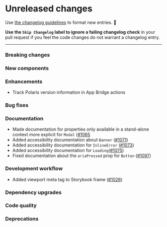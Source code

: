 # Unreleased changes

Use [the changelog guidelines](https://git.io/polaris-changelog-guidelines) to format new entries. 💜

**Use the `Skip Changelog` label to ignore a failing changelog check** in your pull request if you feel the code changes do not warrant a changelog entry.

---

### Breaking changes

### New components

### Enhancements

- Track Polaris version information in App Bridge actions

### Bug fixes

### Documentation

- Made documentation for properties only available in a stand-alone context more explicit for `Modal` ([#1065](https://github.com/Shopify/polaris-react/pull/1065)
- Added accessibility documentation about `Banner` ([#1071](https://github.com/Shopify/polaris-react/pull/1071))
- Added accessibility documentation for `InlineError` ([#1073](https://github.com/Shopify/polaris-react/pull/1073))
- Added accessibility documentation for `Loading`([#1075](https://github.com/Shopify/polaris-react/pull/1075))
- Fixed documentation about the `ariaPressed` prop for `Button` ([#1097](https://github.com/Shopify/polaris-react/pull/1097))

### Development workflow

- Added viewport meta tag to Storybook frame ([#1026](https://github.com/Shopify/polaris-react/pull/1026))

### Dependency upgrades

### Code quality

### Deprecations
